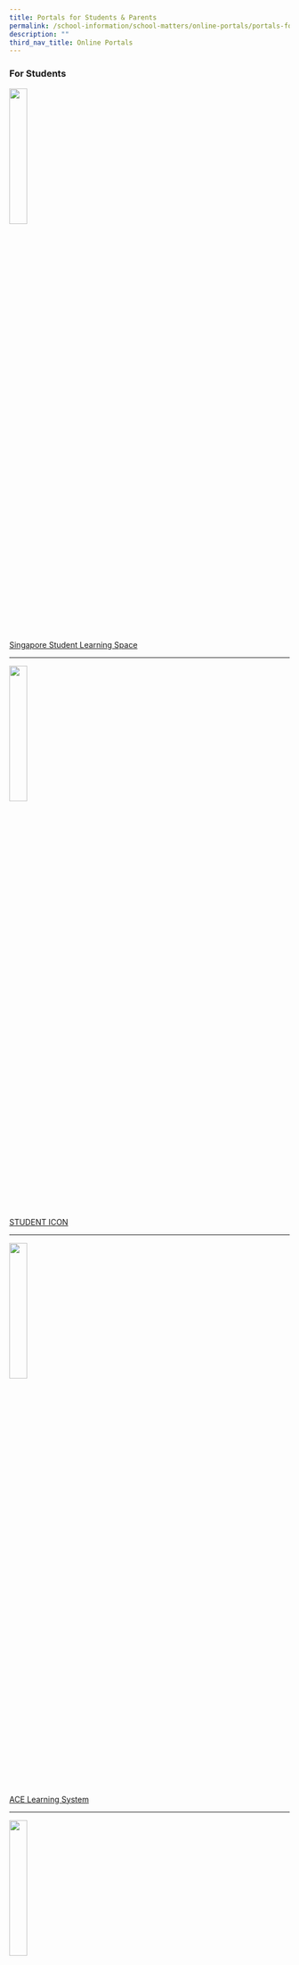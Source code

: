 ```yaml
---
title: Portals for Students & Parents
permalink: /school-information/school-matters/online-portals/portals-for-students-n-parents
description: ""
third_nav_title: Online Portals
---
```

### For Students


<img src="/images/sls_big.jpeg" 
     style="width:25%">
		 
[Singapore Student Learning Space](https://vle.learning.moe.edu.sg/login)

-----

<img src="/images/g-suite-logo.jpeg" 
     style="width:25%">
		 
[STUDENT ICON](http://www.gmail.com/)

-----
<img src="/images/_ALS.jpeg" 
     style="width:25%">

[ACE Learning System](https://www.ace-learning.com/login)

---- 

<img src="/images/opac.jpeg" 
     style="width:25%">
		 
[Bowen Online Library](https://schoolibrary.moe.edu.sg/bowensec/cgi-bin/spydus.exe/MSGTRN/WPAC/HOME)

-----

<img src="/images/NIB_link.jpeg" 
     style="width:25%">
		 
[NLB Discover Reads](http://www.nlb.gov.sg/discovereads)

-----

[Class AV Equipment Fault Reporting](https://goo.gl/forms/EalxK7AXli9dVbKc2)

### For Parents

<img src="/images/pg_icon.jpg" 
     style="width:25%">
[Parent Gateway Mobile App](https://bowensec.moe.edu.sg/school-information/school-matters/online-portals/portals-for-students-n-parents/parent-gateway-mobile-app)

----


<img src="/images/icon_seab.jpeg"
     style="width:25%">
[Singapore Examinations and Assessment Board](https://www.seab.gov.sg/)

----

<img src="/images/icon_moe.jpeg"
     style="width:25%">
[Ministry of Education of Singapore](https://www.moe.gov.sg/)

-----

<img src="/images/icon_schoolbag.jpeg"
     style="width:25%">
[MOE Schoolbag: The Education News Site](https://www.schoolbag.sg/)

---
<img src="/images/icon_nyc.jpeg" 
     style="width:25%">
[National Youth Council of Singapore](https://www.nyc.gov.sg/en)


### About the Parent Gateway Mobile App

The Parent Gateway(PG) Mobile App is an initiative by MOE to enable parents to interact with schools more conveniently on administrative and financial matters. Parents will also be able to use this app to stay updated on school’s programme and activities. 

  

The PG App will be implemented in all schools over the course of 2019. If you have two or more children and they are in different schools, you will be able to receive notifications for all your children on the same PG App. 

  

The free app will bring several benefits, including: 

*   Providing parents with timely information about school events  
    (eg, enrichment and CCA activities) 
*   Enabling parents to perform a range of functions including giving consent for school trips 
*   Reducing usage of paper and decreasing environmental impact (hard-copies will no longer be provided) 

We **strongly encourage** all parents to **download and use the PG App** as it will bring significant benefits for parents, teachers and the school.

[FAQ for Parent Gateway](/files/FAQ%20for%20Parent%20Gateway.pdf)

### Step-by-Step Guide - Setting up the PG Mobile App
-------------------------------------------------

**Step 1 – Setup your SingPass and 2FA** 



*   **SingPass** and **2-Factor Verification (2FA)** is required to access the PG App.
    
    SingPass is available to all Singapore Citizens and Singapore Permanent Resident parents. If you have not yet registered for SingPass, or 2FA, please visit the [SingPass website](https://www.singpass.gov.sg/) to do so. If you are not a Singapore Citizen or Singapore Permanent Resident (PR), you may also visit the SingPass website to find out if you are eligible for SingPass.
        
* You may also scan the QR codes below to access the respective portals
    
![](/images/QR.png)

**Step 2 – Download the Parents Gateway Mobile App**

1.  Open the [Apple App Store](https://itunes.apple.com/sg/app/parents-gateway/id1267198708?mt=8) or [Google Play Store](https://play.google.com/store/apps/details?id=com.moe.pgp&hl=en_SG) app on your mobile phone.   
    
2.  Search for the ‘Parents Gateway’ mobile app   
    
3.  Download and install the app onto your phone.   
    
4.  Enable **‘Allow Notifications’** to receive push notifications.  
    _**Note: Supported OS Versions - Android 6.0 or later & iOS 9.1 or later**_

* You may also scan the QR codes below to access the respective portals

![](/images/QR%202.png)

**Step 3 – One-Time On-boarding**

![](/images/PG1.png)
![](/images/PG%202.png)
![](/images/PG3.png)
![](/images/PG4.png)
![](/images/PG5.png)